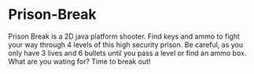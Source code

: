 # Prison-Break
Prison Break is a 2D java platform shooter. Find keys and ammo to fight your way through 4 levels of this high security prison. Be careful, as you only have 3 lives and 6 bullets until you pass a level or find an ammo box. What are you wating for? Time to break out!
